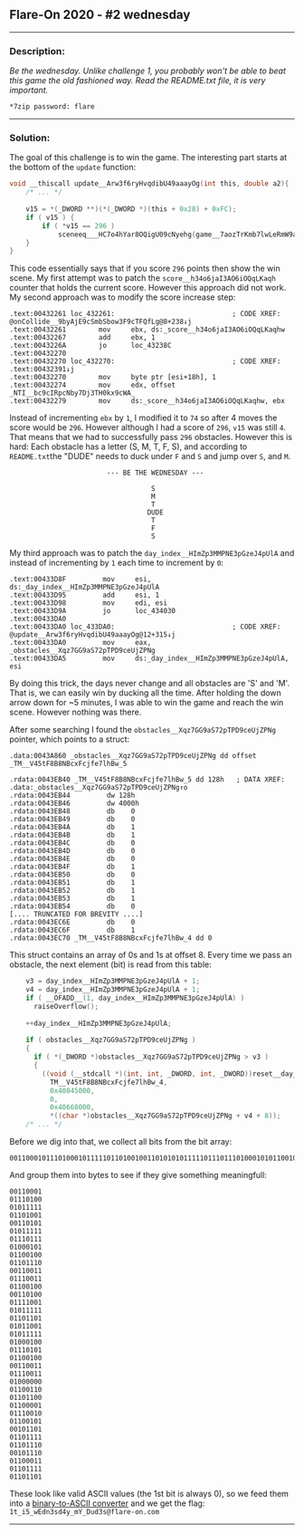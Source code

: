 

## Flare-On 2020 - #2 wednesday
___

### Description: 

*Be the wednesday. Unlike challenge 1, you probably won't be able to beat this game the old fashioned way. Read the README.txt file, it is very important.*

`*7zip password: flare`
___

### Solution:

The goal of this challenge is to win the game. The interesting part starts at the bottom of
the `update` function:
```c
void __thiscall update__Arw3f6ryHvqdibU49aaayOg(int this, double a2){
    /* ... */
  
    v15 = *(_DWORD **)(*(_DWORD *)(this + 0x28) + 0xFC);
    if ( v15 ) {
        if ( *v15 == 296 )
            sceneeq___HC7o4hYar8OQigU09cNyehg(game__7aozTrKmb7lwLeRmW9a9cs9cQ, winScene__eVaCVkG1QBiYVChMxpMGBQ);
    }
}
```

This code essentially says that if you score `296` points then show the win scene. My first attempt was to
patch the `score__h34o6jaI3AO6iOQqLKaqh` counter that holds the current score. However this approach did not
work. My second approach was to modify the score increase step:
```assembly
.text:00432261 loc_432261:                             ; CODE XREF: @onCollide__9byAjE9cSmbSbow3F9cTFQfLg@8+238↓j
.text:00432261        mov     ebx, ds:_score__h34o6jaI3AO6iOQqLKaqhw
.text:00432267        add     ebx, 1
.text:0043226A        jo      loc_43238C
.text:00432270
.text:00432270 loc_432270:                             ; CODE XREF: .text:00432391↓j
.text:00432270        mov     byte ptr [esi+18h], 1
.text:00432274        mov     edx, offset _NTI__bc9cIRpcNby7Dj3TH0kx9cWA_
.text:00432279        mov     ds:_score__h34o6jaI3AO6iOQqLKaqhw, ebx
```

Instead of incrementing `ebx` by `1`, I modified it to `74` so after 4 moves the score would be `296`.
However although I had a score of `296`, `v15` was still `4`. That means that we had to successfully
pass `296` obstacles. However this is hard: Each obstacle has a letter (S, M, T, F, S), and according
to `README.txt`the "DUDE" needs to duck under `F` and `S` and jump over `S`, and `M`.
```
                        --- BE THE WEDNESDAY ---

                                   S
                                   M
                                   T
                                  DUDE
                                   T
                                   F
                                   S
```

My third approach was to patch the `day_index__HImZp3MMPNE3pGzeJ4pUlA` and instead of incrementing by
`1` each time to increment by `0`:
```Assembly
.text:00433D8F         mov     esi, ds:_day_index__HImZp3MMPNE3pGzeJ4pUlA
.text:00433D95         add     esi, 1
.text:00433D98         mov     edi, esi
.text:00433D9A         jo      loc_434030
.text:00433DA0
.text:00433DA0 loc_433DA0:                             ; CODE XREF: @update__Arw3f6ryHvqdibU49aaayOg@12+315↓j
.text:00433DA0         mov     eax, _obstacles__Xqz7GG9aS72pTPD9ceUjZPNg
.text:00433DA5         mov     ds:_day_index__HImZp3MMPNE3pGzeJ4pUlA, esi
```

By doing this trick, the days never change and all obstacles are 'S' and 'M'. That is, we can easily win
by ducking all the time. After holding the down arrow down for ~5 minutes, I was able to win the game and
reach the win scene. However nothing was there.


After some searching I found the `obstacles__Xqz7GG9aS72pTPD9ceUjZPNg` pointer, which points to a struct:
```assembly
.data:0043A860 _obstacles__Xqz7GG9aS72pTPD9ceUjZPNg dd offset _TM__V45tF8B8NBcxFcjfe7lhBw_5

.rdata:0043EB40 _TM__V45tF8B8NBcxFcjfe7lhBw_5 dd 128h   ; DATA XREF: .data:_obstacles__Xqz7GG9aS72pTPD9ceUjZPNg↑o
.rdata:0043EB44         dw 128h
.rdata:0043EB46         dw 4000h
.rdata:0043EB48         db    0
.rdata:0043EB49         db    0
.rdata:0043EB4A         db    1
.rdata:0043EB4B         db    1
.rdata:0043EB4C         db    0
.rdata:0043EB4D         db    0
.rdata:0043EB4E         db    0
.rdata:0043EB4F         db    1
.rdata:0043EB50         db    0
.rdata:0043EB51         db    1
.rdata:0043EB52         db    1
.rdata:0043EB53         db    1
.rdata:0043EB54         db    0
[.... TRUNCATED FOR BREVITY ....]
.rdata:0043EC6E         db    0
.rdata:0043EC6F         db    1
.rdata:0043EC70 _TM__V45tF8B8NBcxFcjfe7lhBw_4 dd 0  
```

This struct contains an array of 0s and 1s at offset 8. Every time we pass an obstacle,
the next element (bit) is read from this table:
```C
    v3 = day_index__HImZp3MMPNE3pGzeJ4pUlA + 1;
    v4 = day_index__HImZp3MMPNE3pGzeJ4pUlA + 1;
    if ( __OFADD__(1, day_index__HImZp3MMPNE3pGzeJ4pUlA) )
      raiseOverflow();
    
    ++day_index__HImZp3MMPNE3pGzeJ4pUlA;
    
    if ( obstacles__Xqz7GG9aS72pTPD9ceUjZPNg )
    {
      if ( *(_DWORD *)obstacles__Xqz7GG9aS72pTPD9ceUjZPNg > v3 )
      {
        ((void (__stdcall *)(int, int, _DWORD, int, _DWORD))reset__day_SAtOZDlchGyR6ynmbkI6aw)(
          TM__V45tF8B8NBcxFcjfe7lhBw_4,
          0x40845000,
          0,
          0x40668000,
          *((char *)obstacles__Xqz7GG9aS72pTPD9ceUjZPNg + v4 + 8));
    /* ... */
```

Before we dig into that, we collect all bits from the bit array:
```
00110001011101000101111101101001001101010101111101110111010001010110010001101110001100110111001101100100001101000111100101011111011011010101100101011111010001000111010101100100001100110111001101000000011001100110110001100001011100100110010100101101011011110110111000101110011000110110111101101101
```

And group them into bytes to see if they give something meaningfull:
```
00110001
01110100
01011111
01101001
00110101
01011111
01110111
01000101
01100100
01101110
00110011
01110011
01100100
00110100
01111001
01011111
01101101
01011001
01011111
01000100
01110101
01100100
00110011
01110011
01000000
01100110
01101100
01100001
01110010
01100101
00101101
01101111
01101110
00101110
01100011
01101111
01101101
```

These look like valid ASCII values (the 1st bit is always 0), so we feed them into a
[binary-to-ASCII converter](https://www.rapidtables.com/convert/number/binary-to-ascii.html)
and we get the flag: `1t_i5_wEdn3sd4y_mY_Dud3s@flare-on.com`

___

